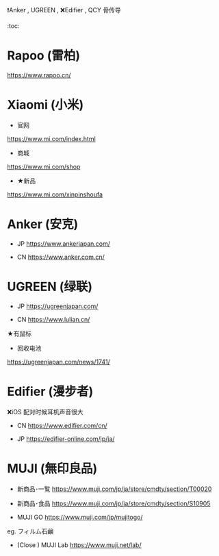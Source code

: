 ❗Anker , UGREEN , ❌Edifier , QCY
骨传导

:toc:

# Rapoo (雷柏)

https://www.rapoo.cn/

# Xiaomi (小米)

- 官网

https://www.mi.com/index.html

- 商城

https://www.mi.com/shop

- ★新品

https://www.mi.com/xinpinshoufa

# Anker (安克)

- JP
https://www.ankerjapan.com/

- CN
https://www.anker.com.cn/

# UGREEN (绿联)

- JP
https://ugreenjapan.com/

- CN
https://www.lulian.cn/

★有鼠标

- 回收电池

https://ugreenjapan.com/news/1741/

# Edifier (漫步者)

❌iOS 配对时候耳机声音很大

- CN
https://www.edifier.com/cn/

- JP
https://edifier-online.com/jp/ja/


# MUJI (無印良品)

- 新商品･一覧
https://www.muji.com/jp/ja/store/cmdty/section/T00020

- 新商品･食品
https://www.muji.com/jp/ja/store/cmdty/section/S10905

- MUJI GO
https://www.muji.com/jp/mujitogo/

eg. フィルム石鹸

- (Close ) MUJI Lab
https://www.muji.net/lab/

